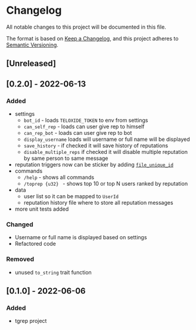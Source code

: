 # Changelog
All notable changes to this project will be documented in this file.

The format is based on [Keep a Changelog](https://keepachangelog.com/en/1.0.0/),
and this project adheres to [Semantic Versioning](https://semver.org/spec/v2.0.0.html).

## [Unreleased]

## [0.2.0] - 2022-06-13

### Added
- settings
  - `bot_id` - loads `TELOXIDE_TOKEN` to env from settings
  - `can_self_rep` - loads can user give rep to himself
  - `can_rep_bot` - loads can user give rep to bot
  - `display_username` loads will username or full name will be displayed
  - `save_history` - if checked it will save history of reputations
  - `disable_multiple_reps` if checked it will disable multiple reputation by same person to same message
- reputation triggers now can be sticker by adding [`file_unique_id`](https://core.telegram.org/bots/api#sticker)
- commands
  - `/help` - shows all commands
  - `/toprep {u32} ` - shows top 10 or top N users ranked by reputation
- data
  - user list so it can be mapped to `UserId`
  - reputation history file where to store all reputation messages
- more unit tests added

### Changed
- Username or full name is displayed based on settings
- Refactored code

### Removed
- unused `to_string` trait function 

## [0.1.0] - 2022-06-06

### Added
- tgrep project
